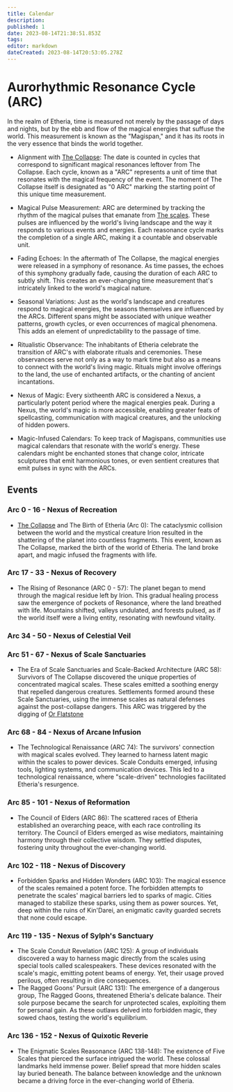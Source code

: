 ```yaml
---
title: Calendar
description: 
published: 1
date: 2023-08-14T21:38:51.853Z
tags: 
editor: markdown
dateCreated: 2023-08-14T20:53:05.278Z
---
```


# Aurorhythmic Resonance Cycle (ARC)

In the realm of Etheria, time is measured not merely by the passage of days and nights, but by the ebb and flow of the magical energies that suffuse the world. This measurement is known as the "Magispan," and it has its roots in the very essence that binds the world together.

- Alignment with [The Collapse](/event/the-collapse):
The date is counted in cycles that correspond to significant magical resonances leftover from The Collapse. Each cycle, known as a "ARC" represents a unit of time that resonates with the magical frequency of the event. The moment of The Collapse itself is designated as "0 ARC" marking the starting point of this unique time measurement.

- Magical Pulse Measurement:
ARC are determined by tracking the rhythm of the magical pulses that emanate from [The scales](/scale/the-scales). These pulses are influenced by the world's living landscape and the way it responds to various events and energies. Each reasonance cycle marks the completion of a single ARC, making it a countable and observable unit.

- Fading Echoes:
In the aftermath of The Collapse, the magical energies were released in a symphony of resonance. As time passes, the echoes of this symphony gradually fade, causing the duration of each ARC to subtly shift. This creates an ever-changing time measurement that's intricately linked to the world's magical nature.

- Seasonal Variations:
Just as the world's landscape and creatures respond to magical energies, the seasons themselves are influenced by the ARCs. Different spans might be associated with unique weather patterns, growth cycles, or even occurrences of magical phenomena. This adds an element of unpredictability to the passage of time.

- Ritualistic Observance:
The inhabitants of Etheria celebrate the transition of ARC's with elaborate rituals and ceremonies. These observances serve not only as a way to mark time but also as a means to connect with the world's living magic. Rituals might involve offerings to the land, the use of enchanted artifacts, or the chanting of ancient incantations.

- Nexus of Magic:
Every sixtheenth ARC is considered a Nexus, a particularly potent period where the magical energies peak. During a Nexus, the world's magic is more accessible, enabling greater feats of spellcasting, communication with magical creatures, and the unlocking of hidden powers.

- Magic-Infused Calendars:
To keep track of Magispans, communities use magical calendars that resonate with the world's energy. These calendars might be enchanted stones that change color, intricate sculptures that emit harmonious tones, or even sentient creatures that emit pulses in sync with the ARCs.


## Events

### Arc 0 - 16 - Nexus of Recreation
- [The Collapse](/event/the-collapse) and The Birth of Etheria (Arc 0):
The cataclysmic collision between the world and the mystical creature Irion resulted in the shattering of the planet into countless fragments. This event, known as The Collapse, marked the birth of the world of Etheria. The land broke apart, and magic infused the fragments with life.
### Arc 17 - 33 - Nexus of Recovery
- The Rising of Resonance (ARC 0 - 57):
The planet began to mend through the magical residue left by Irion. This gradual healing process saw the emergence of pockets of Resonance, where the land breathed with life. Mountains shifted, valleys undulated, and forests pulsed, as if the world itself were a living entity, resonating with newfound vitality.
### Arc 34 - 50 - Nexus of Celestial Veil
### Arc 51 - 67 - Nexus of Scale Sanctuaries
- The Era of Scale Sanctuaries and Scale-Backed Architecture (ARC 58):
Survivors of The Collapse discovered the unique properties of concentrated magical scales. These scales emitted a soothing energy that repelled dangerous creatures. Settlements formed around these Scale Sanctuaries, using the immense scales as natural defenses against the post-collapse dangers.
This ARC was triggered by the digging of [Or Flatstone](/settlement/city/or/or-flatstone)
### Arc 68 - 84 - Nexus of Arcane Infusion
- The Technological Renaissance (ARC 74):
The survivors' connection with magical scales evolved. They learned to harness latent magic within the scales to power devices. Scale Conduits emerged, infusing tools, lighting systems, and communication devices. This led to a technological renaissance, where "scale-driven" technologies facilitated Etheria's resurgence.
### Arc 85 - 101 - Nexus of Reformation
- The Council of Elders (ARC 86):
The scattered races of Etheria established an overarching peace, with each race controlling its territory. The Council of Elders emerged as wise mediators, maintaining harmony through their collective wisdom. They settled disputes, fostering unity throughout the ever-changing world.
### Arc 102 - 118 - Nexus of Discovery
- Forbidden Sparks and Hidden Wonders (ARC 103):
The magical essence of the scales remained a potent force. The forbidden attempts to penetrate the scales' magical barriers led to sparks of magic. Cities managed to stabilize these sparks, using them as power sources. Yet, deep within the ruins of Kin'Darei, an enigmatic cavity guarded secrets that none could escape.
### Arc 119 - 135 - Nexus of Sylph's Sanctuary
- The Scale Conduit Revelation (ARC 125):
A group of individuals discovered a way to harness magic directly from the scales using special tools called scalespeakers. These devices resonated with the scale's magic, emitting potent beams of energy. Yet, their usage proved perilous, often resulting in dire consequences.
- The Ragged Goons' Pursuit (ARC 131):
The emergence of a dangerous group, The Ragged Goons, threatened Etheria's delicate balance. Their sole purpose became the search for unprotected scales, exploiting them for personal gain. As these outlaws delved into forbidden magic, they sowed chaos, testing the world's equilibrium.
### Arc 136 - 152 - Nexus of Quixotic Reverie
- The Enigmatic Scales Reasonance (ARC 138-148):
The existence of Five Scales that pierced the surface intrigued the world. These colossal landmarks held immense power. Belief spread that more hidden scales lay buried beneath. The balance between knowledge and the unknown became a driving force in the ever-changing world of Etheria.

















